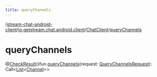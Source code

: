```yaml
---
title: queryChannels
---
```

/[stream-chat-android-client](../../index.md)/[io.getstream.chat.android.client](../index.md)/[ChatClient](index.md)/[queryChannels](queryChannels.md)  
  
  
  
# queryChannels  
@[CheckResult](https://developer.android.com/reference/kotlin/androidx/annotation/CheckResult.html)()fun [queryChannels](queryChannels.md)(request: [QueryChannelsRequest](../../io.getstream.chat.android.client.api.models/QueryChannelsRequest/index.md)): Call&lt;[List](https://kotlinlang.org/api/latest/jvm/stdlib/kotlin.collections/-list/index.html)&lt;[Channel](../../io.getstream.chat.android.client.models/Channel/index.md)&gt;&gt;
